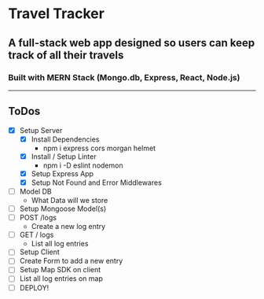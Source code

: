 # Travel Tracker

## A full-stack web app designed so users can keep track of all their travels

### Built with MERN Stack (Mongo.db, Express, React, Node.js)

---

## ToDos

- [x] Setup Server
  - [x] Install Dependencies
    - npm i express cors morgan helmet
  - [x] Install / Setup Linter
    - npm i -D eslint nodemon
  - [x] Setup Express App
  - [x] Setup Not Found and Error Middlewares
- [ ] Model DB
  - What Data will we store
- [ ] Setup Mongoose Model(s)
- [ ] POST /logs
  - Create a new log entry
- [ ] GET / logs
  - List all log entries
- [ ] Setup Client
- [ ] Create Form to add a new entry
- [ ] Setup Map SDK on client
- [ ] List all log entries on map
- [ ] DEPLOY!
